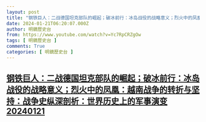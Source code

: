 ```yaml
---
layout: post
title: "钢铁巨人：二战德国坦克部队的崛起；破冰前行：冰岛战役的战略意义；烈火中的凤凰：越南战争的转折与坚持：战争史纵深剖析：世界历史上的军事演变20240121"
date: 2024-01-21T06:20:07.000Z
author: 明鏡歷史台
from: https://www.youtube.com/watch?v=Yc7RpCRZgOw
tags: [ 明鏡歷史台 ]
comments: True
categories: [ 明鏡歷史台 ]
---
```

<!--1705818007000-->
[钢铁巨人：二战德国坦克部队的崛起；破冰前行：冰岛战役的战略意义；烈火中的凤凰：越南战争的转折与坚持：战争史纵深剖析：世界历史上的军事演变20240121](https://www.youtube.com/watch?v=Yc7RpCRZgOw)
------

<div>

</div>
